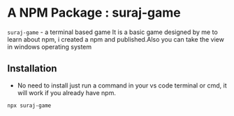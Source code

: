 <h1>A NPM Package : suraj-game</h1>

`suraj-game` - a terminal based game 
It is a basic game designed by me to learn about npm, i created a npm and published.Also you can take the view in windows operating system 



## Installation

* No need to install just run a command in your vs code terminal or cmd, it will work if you already have npm.

```bash
npx suraj-game
```